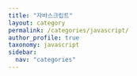 ```yaml
---
title: "자바스크립트"
layout: category
permalink: /categories/javascript/
author_profile: true
taxonomy: javascript
sidebar:
  nav: "categories"
---
```

